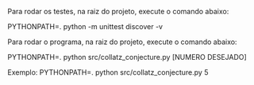 Para rodar os testes, na raiz do projeto, execute o comando abaixo:

PYTHONPATH=.  python -m unittest discover -v

Para rodar o programa, na raiz do projeto, execute o comando abaixo:

PYTHONPATH=. python src/collatz_conjecture.py [NUMERO DESEJADO]

Exemplo: PYTHONPATH=. python src/collatz_conjecture.py 5